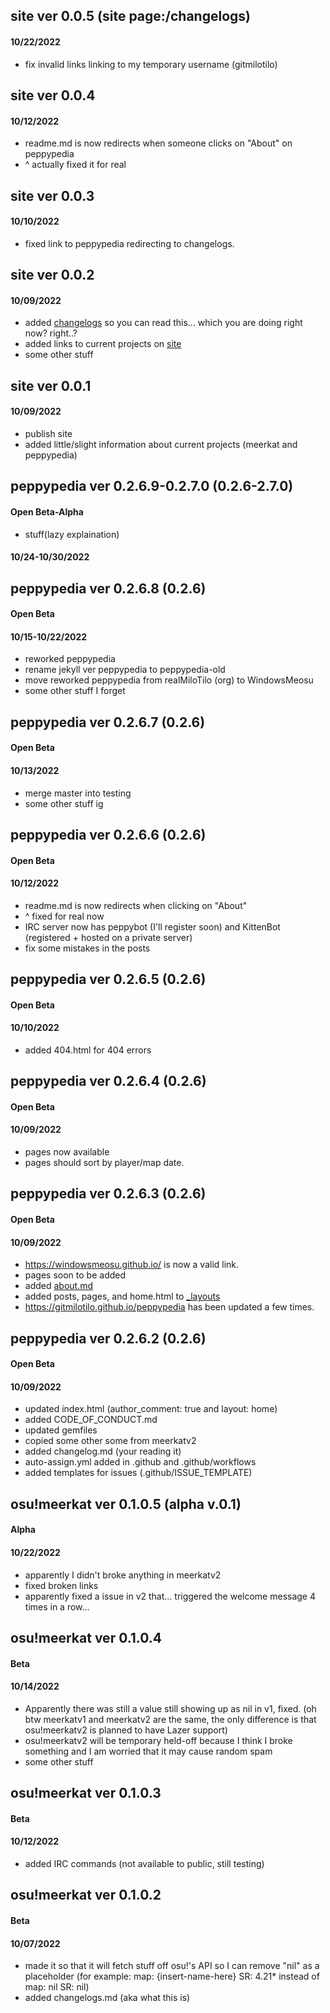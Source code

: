 ## site ver 0.0.5 (site page:/changelogs)
#### 10/22/2022
* fix invalid links linking to my temporary username (gitmilotilo)
## site ver 0.0.4
#### 10/12/2022
* readme.md is now redirects when someone clicks on "About" on peppypedia
* ^ actually fixed it for real
## site ver 0.0.3
#### 10/10/2022
* fixed link to peppypedia redirecting to changelogs.
## site ver 0.0.2
#### 10/09/2022
* added [changelogs](https://windowsmeosu.github.io/changelogs) so you can read this... which you are doing right now? right..?
* added links to current projects on [site](https://windowsmeosu.github.io/)
* some other stuff
## site ver 0.0.1
#### 10/09/2022
* publish site
* added little/slight information about current projects (meerkat and peppypedia)
## peppypedia ver 0.2.6.9-0.2.7.0 (0.2.6-2.7.0)
#### Open Beta-Alpha
* stuff(lazy explaination)
#### 10/24-10/30/2022
## peppypedia ver 0.2.6.8 (0.2.6)
#### Open Beta
#### 10/15-10/22/2022
* reworked peppypedia
* rename jekyll ver peppypedia to peppypedia-old
* move reworked peppypedia from realMiloTilo (org) to WindowsMeosu
* some other stuff I forget
## peppypedia ver 0.2.6.7 (0.2.6)
#### Open Beta
#### 10/13/2022
* merge master into testing
* some other stuff ig
## peppypedia ver 0.2.6.6 (0.2.6)
#### Open Beta
#### 10/12/2022
* readme.md is now redirects when clicking on "About"
* ^ fixed for real now
* IRC server now has peppybot (I'll register soon) and KittenBot (registered + hosted on a private server)
* fix some mistakes in the posts
## peppypedia ver 0.2.6.5 (0.2.6)
#### Open Beta
#### 10/10/2022
* added 404.html for 404 errors
## peppypedia ver 0.2.6.4 (0.2.6)
#### Open Beta
#### 10/09/2022
* pages now available
* pages should sort by player/map date.
## peppypedia ver 0.2.6.3 (0.2.6)
#### Open Beta
#### 10/09/2022
* https://windowsmeosu.github.io/ is now a valid link.
* pages soon to be added
* added [about.md](https://github.com/windowsmeosu/peppypedia/blob/master/about.md)
* added posts, pages, and home.html to [_layouts](https://windowsmeosu.com/gitMiloTilo/peppypedia/tree/master/_layouts)
* https://gitmilotilo.github.io/peppypedia has been updated a few times.
## peppypedia ver 0.2.6.2 (0.2.6)
#### Open Beta
#### 10/09/2022
* updated index.html (author_comment: true and layout: home)
* added CODE_OF_CONDUCT.md
* updated gemfiles
* copied some other some from meerkatv2
* added changelog.md (your reading it)
* auto-assign.yml added in .github and .github/workflows
* added templates for issues (.github/ISSUE_TEMPLATE)
## osu!meerkat ver 0.1.0.5 (alpha v.0.1)
#### Alpha
#### 10/22/2022
* apparently I didn't broke anything in meerkatv2
* fixed broken links
* apparently fixed a issue in v2 that... triggered the welcome message 4 times in a row...
## osu!meerkat ver 0.1.0.4
#### Beta
#### 10/14/2022
* Apparently there was still a value still showing up as nil in v1, fixed. (oh btw meerkatv1 and meerkatv2 are the same, the only difference is that osu!meerkatv2 is planned to have Lazer support)
* osu!meerkatv2 will be temporary held-off because I think I broke something and I am worried that it may cause random spam
* some other stuff
## osu!meerkat ver 0.1.0.3
#### Beta
#### 10/12/2022
* added IRC commands (not available to public, still testing)
## osu!meerkat ver 0.1.0.2
#### Beta
#### 10/07/2022
* made it so that it will fetch stuff off osu!'s API so I can remove "nil" as a placeholder (for example: map: {insert-name-here} SR: 4.21* instead of map: nil SR: nil)
* added changelogs.md (aka what this is)

